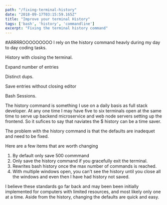 ```yaml
---
path: "/fixing-terminal-history"
date: "2018-09-17T03:15:59.165Z"
title: "Improve your terminal History"
tags: ['bash', 'history', 'commandline']
excerpt: "Fixing the terminal history command"
---
```


#ARRRROOOOOOOOO
I rely on the history command heavly during my day to day coding tasks.  

History with closing the terminal.

Expand number of entries

Distinct dups.

Save entries without closing editor

Bash Sessions.

The history command is something I use on a daily basis as full stack developer.  At any one time I may have five to six terminals open at the same time to serve up backend microservice and web node servers setting up the frontend.  So it sufices to say that naviates the $ history can be a time saver.   

The problem with the history command is that the defaults are inadequet and need to be fixed.

Here are a few items that are worth changing

1. By default only save 500 commmand
2. Only save the history command if you gracefully exit the terminal. 
3. Rewrites bash history once the max number of commands is reached.
4. With multiple windows open, you can't see the history until you close all the windows and even then I have had history not saved.

I believe these standards go far back and may been been initially implemented for computers with limited resources, and most likely only one at a time. Aside from the history, changing the defaults are quick and easy.









